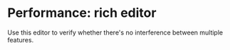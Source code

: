# Performance: rich editor

Use this editor to verify whether there's no interference between multiple features.
